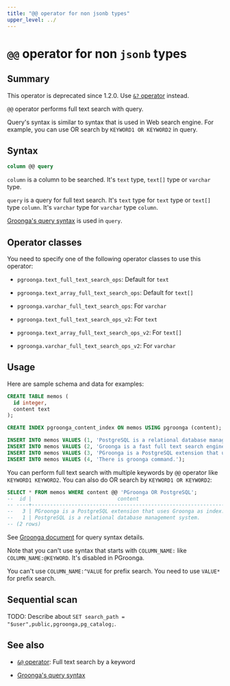 ```yaml
---
title: "@@ operator for non jsonb types"
upper_level: ../
---
```


# `@@` operator for non `jsonb` types

## Summary

This operator is deprecated since 1.2.0. Use [`&?` operator][query-v2] instead.

`@@` operator performs full text search with query.

Query's syntax is similar to syntax that is used in Web search engine. For example, you can use OR search by `KEYWORD1 OR KEYWORD2` in query.

## Syntax

```sql
column @@ query
```

`column` is a column to be searched. It's `text` type, `text[]` type or `varchar` type.

`query` is a query for full text search. It's `text` type for `text` type or `text[]` type `column`. It's `varchar` type for `varchar` type `column`.

[Groonga's query syntax][groonga-query-syntax] is used in `query`.

## Operator classes

You need to specify one of the following operator classes to use this operator:

  * `pgroonga.text_full_text_search_ops`: Default for `text`

  * `pgroonga.text_array_full_text_search_ops`: Default for `text[]`

  * `pgroonga.varchar_full_text_search_ops`: For `varchar`

  * `pgroonga.text_full_text_search_ops_v2`: For `text`

  * `pgroonga.text_array_full_text_search_ops_v2`: For `text[]`

  * `pgroonga.varchar_full_text_search_ops_v2`: For `varchar`

## Usage

Here are sample schema and data for examples:

```sql
CREATE TABLE memos (
  id integer,
  content text
);

CREATE INDEX pgroonga_content_index ON memos USING pgroonga (content);
```

```sql
INSERT INTO memos VALUES (1, 'PostgreSQL is a relational database management system.');
INSERT INTO memos VALUES (2, 'Groonga is a fast full text search engine that supports all languages.');
INSERT INTO memos VALUES (3, 'PGroonga is a PostgreSQL extension that uses Groonga as index.');
INSERT INTO memos VALUES (4, 'There is groonga command.');
```

You can perform full text search with multiple keywords by `@@` operator like `KEYWORD1 KEYWORD2`. You can also do OR search by `KEYWORD1 OR KEYWORD2`:

```sql
SELECT * FROM memos WHERE content @@ 'PGroonga OR PostgreSQL';
--  id |                            content                             
-- ----+----------------------------------------------------------------
--   3 | PGroonga is a PostgreSQL extension that uses Groonga as index.
--   1 | PostgreSQL is a relational database management system.
-- (2 rows)
```

See [Groonga document][groonga-query-syntax] for query syntax details.

Note that you can't use syntax that starts with `COLUMN_NAME:` like `COLUMN_NAME:@KEYWORD`. It's disabled in PGroonga.

You can't use `COLUMN_NAME:^VALUE` for prefix search. You need to use `VALUE*` for prefix search.

## Sequential scan

TODO: Describe about `SET search_path = "$user",public,pgroonga,pg_catalog;`.

## See also

  * [`&@` operator][match-v2]: Full text search by a keyword

  * [Groonga's query syntax][groonga-query-syntax]

[match-v2]:match-v2.html
[query-v2]:query-v2.html
[groonga-query-syntax]:http://groonga.org/docs/reference/grn_expr/query_syntax.html
